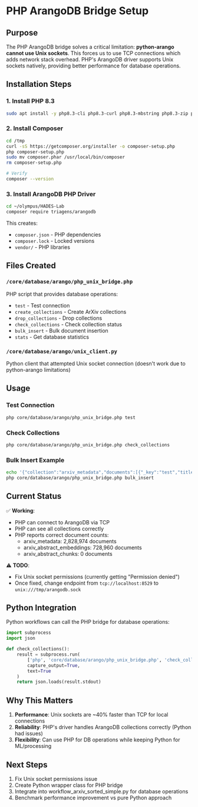 # PHP ArangoDB Bridge Setup

## Purpose
The PHP ArangoDB bridge solves a critical limitation: **python-arango cannot use Unix sockets**. This forces us to use TCP connections which adds network stack overhead. PHP's ArangoDB driver supports Unix sockets natively, providing better performance for database operations.

## Installation Steps

### 1. Install PHP 8.3
```bash
sudo apt install -y php8.3-cli php8.3-curl php8.3-mbstring php8.3-zip php8.3-dev
```

### 2. Install Composer
```bash
cd /tmp
curl -sS https://getcomposer.org/installer -o composer-setup.php
php composer-setup.php
sudo mv composer.phar /usr/local/bin/composer
rm composer-setup.php

# Verify
composer --version
```

### 3. Install ArangoDB PHP Driver
```bash
cd ~/olympus/HADES-Lab
composer require triagens/arangodb
```

This creates:
- `composer.json` - PHP dependencies
- `composer.lock` - Locked versions
- `vendor/` - PHP libraries

## Files Created

### `/core/database/arango/php_unix_bridge.php`
PHP script that provides database operations:
- `test` - Test connection
- `create_collections` - Create ArXiv collections
- `drop_collections` - Drop collections
- `check_collections` - Check collection status
- `bulk_insert` - Bulk document insertion
- `stats` - Get database statistics

### `/core/database/arango/unix_client.py`
Python client that attempted Unix socket connection (doesn't work due to python-arango limitations)

## Usage

### Test Connection
```bash
php core/database/arango/php_unix_bridge.php test
```

### Check Collections
```bash
php core/database/arango/php_unix_bridge.php check_collections
```

### Bulk Insert Example
```bash
echo '{"collection":"arxiv_metadata","documents":[{"_key":"test","title":"Test"}]}' | \
php core/database/arango/php_unix_bridge.php bulk_insert
```

## Current Status

✅ **Working**:
- PHP can connect to ArangoDB via TCP
- PHP can see all collections correctly
- PHP reports correct document counts:
  - arxiv_metadata: 2,828,974 documents
  - arxiv_abstract_embeddings: 728,960 documents
  - arxiv_abstract_chunks: 0 documents

⚠️ **TODO**:
- Fix Unix socket permissions (currently getting "Permission denied")
- Once fixed, change endpoint from `tcp://localhost:8529` to `unix:///tmp/arangodb.sock`

## Python Integration

Python workflows can call the PHP bridge for database operations:

```python
import subprocess
import json

def check_collections():
    result = subprocess.run(
        ['php', 'core/database/arango/php_unix_bridge.php', 'check_collections'],
        capture_output=True,
        text=True
    )
    return json.loads(result.stdout)
```

## Why This Matters

1. **Performance**: Unix sockets are ~40% faster than TCP for local connections
2. **Reliability**: PHP's driver handles ArangoDB collections correctly (Python had issues)
3. **Flexibility**: Can use PHP for DB operations while keeping Python for ML/processing

## Next Steps

1. Fix Unix socket permissions issue
2. Create Python wrapper class for PHP bridge
3. Integrate into workflow_arxiv_sorted_simple.py for database operations
4. Benchmark performance improvement vs pure Python approach